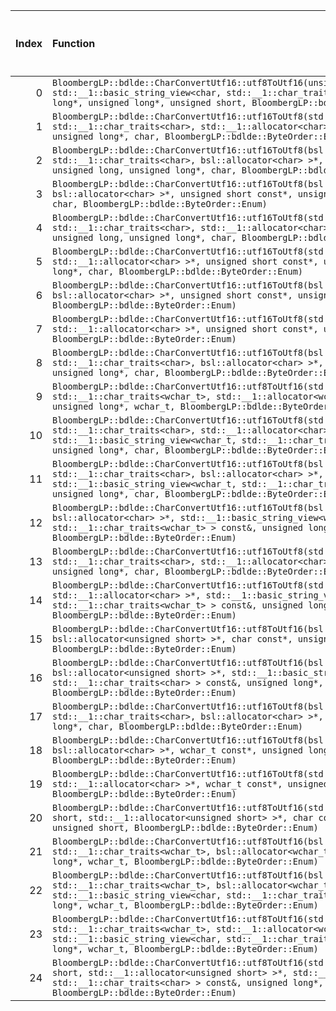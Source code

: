 |   Index | Function                                                                                                                                                                                                                                                                                   |   Difference in number of lines |   Function size difference in bytes | Disassembly                                                               |   Number of lines in `assume` build |   Number of bytes in `assume` build |   Number of lines in `none` build |   Number of bytes in `none` build |
|--------:|:-------------------------------------------------------------------------------------------------------------------------------------------------------------------------------------------------------------------------------------------------------------------------------------------|--------------------------------:|------------------------------------:|:--------------------------------------------------------------------------|------------------------------------:|------------------------------------:|----------------------------------:|----------------------------------:|
|       0 | `BloombergLP::bdlde::CharConvertUtf16::utf8ToUtf16(unsigned short*, unsigned long, std::__1::basic_string_view<char, std::__1::char_traits<char> > const&, unsigned long*, unsigned long*, unsigned short, BloombergLP::bdlde::ByteOrder::Enum)`                                           |                              16 |                                  96 | [Assumed](0.assume.s.txt), [Ignored](0.none.s.txt), [Diff](0.diff.txt)    |                                2304 |                             4372960 |                              2208 |                           4372832 |
|       1 | `BloombergLP::bdlde::CharConvertUtf16::utf16ToUtf8(std::__1::basic_string<char, std::__1::char_traits<char>, std::__1::allocator<char> >*, unsigned short const*, unsigned long*, char, BloombergLP::bdlde::ByteOrder::Enum)`                                                              |                               9 |                                  48 | [Assumed](1.assume.s.txt), [Ignored](1.none.s.txt), [Diff](1.diff.txt)    |                                 560 |                             4381984 |                               512 |                           4381744 |
|       2 | `BloombergLP::bdlde::CharConvertUtf16::utf16ToUtf8(bsl::basic_string<char, std::__1::char_traits<char>, bsl::allocator<char> >*, unsigned short const*, unsigned long, unsigned long*, char, BloombergLP::bdlde::ByteOrder::Enum)`                                                         |                               9 |                                  32 | [Assumed](2.assume.s.txt), [Ignored](2.none.s.txt), [Diff](2.diff.txt)    |                                 560 |                             4382544 |                               528 |                           4382256 |
|       3 | `BloombergLP::bdlde::CharConvertUtf16::utf16ToUtf8(bsl::vector<char, bsl::allocator<char> >*, unsigned short const*, unsigned long, unsigned long*, char, BloombergLP::bdlde::ByteOrder::Enum)`                                                                                            |                               9 |                                  32 | [Assumed](3.assume.s.txt), [Ignored](3.none.s.txt), [Diff](3.diff.txt)    |                                 512 |                             4386880 |                               480 |                           4386432 |
|       4 | `BloombergLP::bdlde::CharConvertUtf16::utf16ToUtf8(std::__1::basic_string<char, std::__1::char_traits<char>, std::__1::allocator<char> >*, unsigned short const*, unsigned long, unsigned long*, char, BloombergLP::bdlde::ByteOrder::Enum)`                                               |                               9 |                                  32 | [Assumed](4.assume.s.txt), [Ignored](4.none.s.txt), [Diff](4.diff.txt)    |                                 608 |                             4383104 |                               576 |                           4382784 |
|       5 | `BloombergLP::bdlde::CharConvertUtf16::utf16ToUtf8(std::__1::vector<char, std::__1::allocator<char> >*, unsigned short const*, unsigned long, unsigned long*, char, BloombergLP::bdlde::ByteOrder::Enum)`                                                                                  |                               9 |                                  32 | [Assumed](5.assume.s.txt), [Ignored](5.none.s.txt), [Diff](5.diff.txt)    |                                 512 |                             4387392 |                               480 |                           4386912 |
|       6 | `BloombergLP::bdlde::CharConvertUtf16::utf16ToUtf8(bsl::vector<char, bsl::allocator<char> >*, unsigned short const*, unsigned long*, char, BloombergLP::bdlde::ByteOrder::Enum)`                                                                                                           |                               8 |                                  16 | [Assumed](6.assume.s.txt), [Ignored](6.none.s.txt), [Diff](6.diff.txt)    |                                 464 |                             4385952 |                               448 |                           4385536 |
|       7 | `BloombergLP::bdlde::CharConvertUtf16::utf16ToUtf8(std::__1::vector<char, std::__1::allocator<char> >*, unsigned short const*, unsigned long*, char, BloombergLP::bdlde::ByteOrder::Enum)`                                                                                                 |                               8 |                                  16 | [Assumed](7.assume.s.txt), [Ignored](7.none.s.txt), [Diff](7.diff.txt)    |                                 464 |                             4386416 |                               448 |                           4385984 |
|       8 | `BloombergLP::bdlde::CharConvertUtf16::utf16ToUtf8(bsl::basic_string<char, std::__1::char_traits<char>, bsl::allocator<char> >*, unsigned short const*, unsigned long*, char, BloombergLP::bdlde::ByteOrder::Enum)`                                                                        |                               7 |                                  16 | [Assumed](8.assume.s.txt), [Ignored](8.none.s.txt), [Diff](8.diff.txt)    |                                 512 |                             4381472 |                               496 |                           4381248 |
|       9 | `BloombergLP::bdlde::CharConvertUtf16::utf8ToUtf16(std::__1::basic_string<wchar_t, std::__1::char_traits<wchar_t>, std::__1::allocator<wchar_t> >*, char const*, unsigned long*, wchar_t, BloombergLP::bdlde::ByteOrder::Enum)`                                                            |                               6 |                                  16 | [Assumed](9.assume.s.txt), [Ignored](9.none.s.txt), [Diff](9.diff.txt)    |                                 176 |                             4372048 |                               160 |                           4372000 |
|      10 | `BloombergLP::bdlde::CharConvertUtf16::utf16ToUtf8(std::__1::basic_string<char, std::__1::char_traits<char>, std::__1::allocator<char> >*, std::__1::basic_string_view<wchar_t, std::__1::char_traits<wchar_t> > const&, unsigned long*, char, BloombergLP::bdlde::ByteOrder::Enum)`       |                               5 |                                  32 | [Assumed](10.assume.s.txt), [Ignored](10.none.s.txt), [Diff](10.diff.txt) |                                 592 |                             4384256 |                               560 |                           4383888 |
|      11 | `BloombergLP::bdlde::CharConvertUtf16::utf16ToUtf8(bsl::basic_string<char, std::__1::char_traits<char>, bsl::allocator<char> >*, std::__1::basic_string_view<wchar_t, std::__1::char_traits<wchar_t> > const&, unsigned long*, char, BloombergLP::bdlde::ByteOrder::Enum)`                 |                               5 |                                  16 | [Assumed](11.assume.s.txt), [Ignored](11.none.s.txt), [Diff](11.diff.txt) |                                 544 |                             4383712 |                               528 |                           4383360 |
|      12 | `BloombergLP::bdlde::CharConvertUtf16::utf16ToUtf8(bsl::vector<char, bsl::allocator<char> >*, std::__1::basic_string_view<wchar_t, std::__1::char_traits<wchar_t> > const&, unsigned long*, char, BloombergLP::bdlde::ByteOrder::Enum)`                                                    |                               5 |                                  16 | [Assumed](12.assume.s.txt), [Ignored](12.none.s.txt), [Diff](12.diff.txt) |                                 512 |                             4387904 |                               496 |                           4387392 |
|      13 | `BloombergLP::bdlde::CharConvertUtf16::utf16ToUtf8(std::__1::basic_string<char, std::__1::char_traits<char>, std::__1::allocator<char> >*, wchar_t const*, unsigned long*, char, BloombergLP::bdlde::ByteOrder::Enum)`                                                                     |                               5 |                                  16 | [Assumed](13.assume.s.txt), [Ignored](13.none.s.txt), [Diff](13.diff.txt) |                                 576 |                             4385376 |                               560 |                           4384976 |
|      14 | `BloombergLP::bdlde::CharConvertUtf16::utf16ToUtf8(std::__1::vector<char, std::__1::allocator<char> >*, std::__1::basic_string_view<wchar_t, std::__1::char_traits<wchar_t> > const&, unsigned long*, char, BloombergLP::bdlde::ByteOrder::Enum)`                                          |                               5 |                                  16 | [Assumed](14.assume.s.txt), [Ignored](14.none.s.txt), [Diff](14.diff.txt) |                                 512 |                             4388416 |                               496 |                           4387888 |
|      15 | `BloombergLP::bdlde::CharConvertUtf16::utf8ToUtf16(bsl::vector<unsigned short, bsl::allocator<unsigned short> >*, char const*, unsigned long*, unsigned short, BloombergLP::bdlde::ByteOrder::Enum)`                                                                                       |                               5 |                                  16 | [Assumed](15.assume.s.txt), [Ignored](15.none.s.txt), [Diff](15.diff.txt) |                                 160 |                             4372624 |                               144 |                           4372512 |
|      16 | `BloombergLP::bdlde::CharConvertUtf16::utf8ToUtf16(bsl::vector<unsigned short, bsl::allocator<unsigned short> >*, std::__1::basic_string_view<char, std::__1::char_traits<char> > const&, unsigned long*, unsigned short, BloombergLP::bdlde::ByteOrder::Enum)`                            |                               4 |                                  32 | [Assumed](16.assume.s.txt), [Ignored](16.none.s.txt), [Diff](16.diff.txt) |                                 192 |                             4372224 |                               160 |                           4372160 |
|      17 | `BloombergLP::bdlde::CharConvertUtf16::utf16ToUtf8(bsl::basic_string<char, std::__1::char_traits<char>, bsl::allocator<char> >*, wchar_t const*, unsigned long*, char, BloombergLP::bdlde::ByteOrder::Enum)`                                                                               |                               4 |                                   0 | [Assumed](17.assume.s.txt), [Ignored](17.none.s.txt), [Diff](17.diff.txt) |                                 528 |                             4384848 |                               528 |                           4384448 |
|      18 | `BloombergLP::bdlde::CharConvertUtf16::utf16ToUtf8(bsl::vector<char, bsl::allocator<char> >*, wchar_t const*, unsigned long*, char, BloombergLP::bdlde::ByteOrder::Enum)`                                                                                                                  |                               4 |                                   0 | [Assumed](18.assume.s.txt), [Ignored](18.none.s.txt), [Diff](18.diff.txt) |                                 496 |                             4388928 |                               496 |                           4388384 |
|      19 | `BloombergLP::bdlde::CharConvertUtf16::utf16ToUtf8(std::__1::vector<char, std::__1::allocator<char> >*, wchar_t const*, unsigned long*, char, BloombergLP::bdlde::ByteOrder::Enum)`                                                                                                        |                               4 |                                   0 | [Assumed](19.assume.s.txt), [Ignored](19.none.s.txt), [Diff](19.diff.txt) |                                 496 |                             4389424 |                               496 |                           4388880 |
|      20 | `BloombergLP::bdlde::CharConvertUtf16::utf8ToUtf16(std::__1::vector<unsigned short, std::__1::allocator<unsigned short> >*, char const*, unsigned long*, unsigned short, BloombergLP::bdlde::ByteOrder::Enum)`                                                                             |                               4 |                                   0 | [Assumed](20.assume.s.txt), [Ignored](20.none.s.txt), [Diff](20.diff.txt) |                                 176 |                             4372784 |                               176 |                           4372656 |
|      21 | `BloombergLP::bdlde::CharConvertUtf16::utf8ToUtf16(bsl::basic_string<wchar_t, std::__1::char_traits<wchar_t>, bsl::allocator<wchar_t> >*, char const*, unsigned long*, wchar_t, BloombergLP::bdlde::ByteOrder::Enum)`                                                                      |                               3 |                                  16 | [Assumed](21.assume.s.txt), [Ignored](21.none.s.txt), [Diff](21.diff.txt) |                                 192 |                             4371856 |                               176 |                           4371824 |
|      22 | `BloombergLP::bdlde::CharConvertUtf16::utf8ToUtf16(bsl::basic_string<wchar_t, std::__1::char_traits<wchar_t>, bsl::allocator<wchar_t> >*, std::__1::basic_string_view<char, std::__1::char_traits<char> > const&, unsigned long*, wchar_t, BloombergLP::bdlde::ByteOrder::Enum)`           |                               3 |                                  16 | [Assumed](22.assume.s.txt), [Ignored](22.none.s.txt), [Diff](22.diff.txt) |                                 208 |                             4371456 |                               192 |                           4371456 |
|      23 | `BloombergLP::bdlde::CharConvertUtf16::utf8ToUtf16(std::__1::basic_string<wchar_t, std::__1::char_traits<wchar_t>, std::__1::allocator<wchar_t> >*, std::__1::basic_string_view<char, std::__1::char_traits<char> > const&, unsigned long*, wchar_t, BloombergLP::bdlde::ByteOrder::Enum)` |                               3 |                                  16 | [Assumed](23.assume.s.txt), [Ignored](23.none.s.txt), [Diff](23.diff.txt) |                                 192 |                             4371664 |                               176 |                           4371648 |
|      24 | `BloombergLP::bdlde::CharConvertUtf16::utf8ToUtf16(std::__1::vector<unsigned short, std::__1::allocator<unsigned short> >*, std::__1::basic_string_view<char, std::__1::char_traits<char> > const&, unsigned long*, unsigned short, BloombergLP::bdlde::ByteOrder::Enum)`                  |                               2 |                                  16 | [Assumed](24.assume.s.txt), [Ignored](24.none.s.txt), [Diff](24.diff.txt) |                                 208 |                             4372416 |                               192 |                           4372320 |